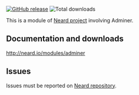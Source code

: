 [![GitHub release](https://img.shields.io/github/release/neard/module-adminer.svg?style=flat-square)](https://github.com/neard/module-adminer/releases/latest)
![Total downloads](https://img.shields.io/github/downloads/neard/module-adminer/total.svg?style=flat-square)

This is a module of [Neard project](https://github.com/neard/neard) involving Adminer.

## Documentation and downloads

http://neard.io/modules/adminer

## Issues

Issues must be reported on [Neard repository](https://github.com/neard/neard/issues).
